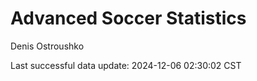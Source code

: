 # Advanced Soccer Statistics
Denis Ostroushko

<!-- gfm -->

Last successful data update: 2024-12-06 02:30:02 CST
